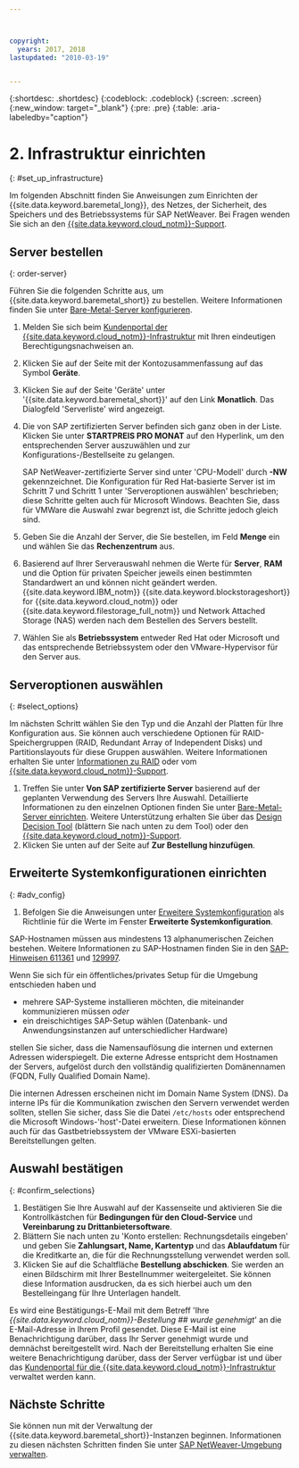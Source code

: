 ```yaml
---



copyright:
  years: 2017, 2018
lastupdated: "2010-03-19"


---
```


{:shortdesc: .shortdesc}
{:codeblock: .codeblock}
{:screen: .screen}
{:new_window: target="_blank"}
{:pre: .pre}
{:table: .aria-labeledby="caption"}

# 2. Infrastruktur einrichten
{: #set_up_infrastructure}

Im folgenden Abschnitt finden Sie Anweisungen zum Einrichten der {{site.data.keyword.baremetal_long}}, des Netzes, der Sicherheit, des Speichers und des Betriebssystems für SAP NetWeaver. Bei Fragen wenden Sie sich an den [{{site.data.keyword.cloud_notm}}-Support](https://console.bluemix.net/docs/get-support/howtogetsupport.html#getting-customer-support).

## Server bestellen
{: order-server}

Führen Sie die folgenden Schritte aus, um {{site.data.keyword.baremetal_short}} zu bestellen. Weitere Informationen finden Sie unter [Bare-Metal-Server konfigurieren](https://console.bluemix.net/docs/bare-metal/configuring.html#configuring-your-bare-metal-server).

1. Melden Sie sich beim [Kundenportal der {{site.data.keyword.cloud_notm}}-Infrastruktur](https://control.softlayer.com) mit Ihren eindeutigen Berechtigungsnachweisen an.
2. Klicken Sie auf der Seite mit der Kontozusammenfassung auf das Symbol **Geräte**.
3. Klicken Sie auf der Seite 'Geräte' unter '{{site.data.keyword.baremetal_short}}' auf den Link **Monatlich**. Das Dialogfeld 'Serverliste' wird angezeigt.
4. Die von SAP zertifizierten Server befinden sich ganz oben in der Liste. Klicken Sie unter **STARTPREIS PRO MONAT** auf den Hyperlink, um den entsprechenden Server auszuwählen und zur Konfigurations-/Bestellseite zu gelangen. 

   SAP NetWeaver-zertifizierte Server sind unter 'CPU-Modell' durch **-NW** gekennzeichnet. Die Konfiguration für Red Hat-basierte Server ist im Schritt 7 und Schritt 1 unter 'Serveroptionen auswählen' beschrieben; diese Schritte gelten auch für Microsoft Windows. Beachten Sie, dass für VMWare die Auswahl zwar begrenzt ist, die Schritte jedoch gleich sind.
   
5. Geben Sie die Anzahl der Server, die Sie bestellen, im Feld **Menge** ein und wählen Sie das **Rechenzentrum** aus.
6. Basierend auf Ihrer Serverauswahl nehmen die Werte für **Server**, **RAM** und die Option für privaten Speicher jeweils einen bestimmten Standardwert an und können nicht geändert werden. {{site.data.keyword.IBM_notm}} {{site.data.keyword.blockstorageshort}} for {{site.data.keyword.cloud_notm}} oder {{site.data.keyword.filestorage_full_notm}} und Network Attached Storage (NAS) werden nach dem Bestellen des Servers bestellt.
7. Wählen Sie als **Betriebssystem** entweder Red Hat oder Microsoft und das entsprechende Betriebssystem oder den VMware-Hypervisor für den Server aus.

## Serveroptionen auswählen
{: #select_options}

Im nächsten Schritt wählen Sie den Typ und die Anzahl der Platten für Ihre Konfiguration aus. Sie können auch verschiedene Optionen für RAID-Speichergruppen (RAID, Redundant Array of Independent Disks) und Partitionslayouts für diese Gruppen auswählen. Weitere Informationen erhalten Sie unter [Informationen zu RAID](https://console.bluemix.net/docs/bare-metal/what-raid.html#about-raid) oder vom [{{site.data.keyword.cloud_notm}}-Support](https://console.bluemix.net/docs/get-support/howtogetsupport.html#getting-customer-support).

1. Treffen Sie unter **Von SAP zertifizierte Server** basierend auf der geplanten Verwendung des Servers Ihre Auswahl. Detaillierte Informationen zu den einzelnen Optionen finden Sie unter [Bare-Metal-Server einrichten](https://console.bluemix.net/docs/bare-metal/configuring.html#setting-up-your-bare-metal-servers). Weitere Unterstützung erhalten Sie über das [Design Decision Tool](https://github.com/ibm-cloud-architecture/infrastructure-design-decision-tool) (blättern Sie nach unten zu dem Tool) oder den [{{site.data.keyword.cloud_notm}}-Support](https://console.bluemix.net/docs/get-support/howtogetsupport.html#getting-customer-support).
2. Klicken Sie unten auf der Seite auf **Zur Bestellung hinzufügen**.

## Erweiterte Systemkonfigurationen einrichten
{: #adv_config}

1. Befolgen Sie die Anweisungen unter [Erweitere Systemkonfiguration](https://console.bluemix.net/docs/bare-metal/configuring.html#advanced-system-configuration) als Richtlinie für die Werte im Fenster **Erweiterte Systemkonfiguration**.

SAP-Hostnamen müssen aus mindestens 13 alphanumerischen Zeichen bestehen. Weitere Informationen zu SAP-Hostnamen finden Sie in den [SAP-Hinweisen 611361](https://launchpad.support.sap.com/#/611361) und [129997](https://launchpad.support.sap.com/#/129997). 

Wenn Sie sich für ein öffentliches/privates Setup für die Umgebung entschieden haben und
  * mehrere SAP-Systeme installieren möchten, die miteinander kommunizieren müssen *oder*
  * ein dreischichtiges SAP-Setup wählen (Datenbank- und Anwendungsinstanzen auf unterschiedlicher Hardware)
  
stellen Sie sicher, dass die Namensauflösung die internen und externen Adressen widerspiegelt. Die externe Adresse entspricht dem Hostnamen der Servers, aufgelöst durch den vollständig qualifizierten Domänennamen (FQDN, Fully Qualified Domain Name). 

Die internen Adressen erscheinen nicht im Domain Name System (DNS). Da interne IPs für die Kommunikation zwischen den Servern verwendet werden sollten, stellen Sie sicher, dass Sie die Datei `/etc/hosts` oder entsprechend die Microsoft Windows-'host'-Datei erweitern. Diese Informationen können auch für das Gastbetriebssystem der VMware ESXi-basierten Bereitstellungen gelten.

## Auswahl bestätigen
{: #confirm_selections}

1. Bestätigen Sie Ihre Auswahl auf der Kassenseite und aktivieren Sie die Kontrollkästchen für **Bedingungen für den Cloud-Service** und **Vereinbarung zu Drittanbietersoftware**.
2. Blättern Sie nach unten zu 'Konto erstellen: Rechnungsdetails eingeben' und geben Sie **Zahlungsart, Name, Kartentyp** und das **Ablaufdatum** für die Kreditkarte an, die für die Rechnungsstellung verwendet werden soll.
3. Klicken Sie auf die Schaltfläche **Bestellung abschicken**. Sie werden an einen Bildschirm mit Ihrer Bestellnummer weitergeleitet. Sie können diese Information ausdrucken, da es sich hierbei auch um den Bestelleingang für Ihre Unterlagen handelt.

Es wird eine Bestätigungs-E-Mail mit dem Betreff 'Ihre _{{site.data.keyword.cloud_notm}}-Bestellung ## wurde genehmigt_' an die E-Mail-Adresse in Ihrem Profil gesendet. Diese E-Mail ist eine Benachrichtigung darüber, dass Ihr Server genehmigt wurde und demnächst bereitgestellt wird. Nach der Bereitstellung erhalten Sie eine weitere Benachrichtigung darüber, dass der Server verfügbar ist und über das [Kundenportal für die {{site.data.keyword.cloud_notm}}-Infrastruktur](https://control.softlayer.com) verwaltet werden kann.

## Nächste Schritte

Sie können nun mit der Verwaltung der {{site.data.keyword.baremetal_short}}-Instanzen beginnen. Informationen zu diesen nächsten Schritten finden Sie unter [SAP NetWeaver-Umgebung verwalten](/docs/infrastructure/sap-netweaver/sap-manage-environment.html).
